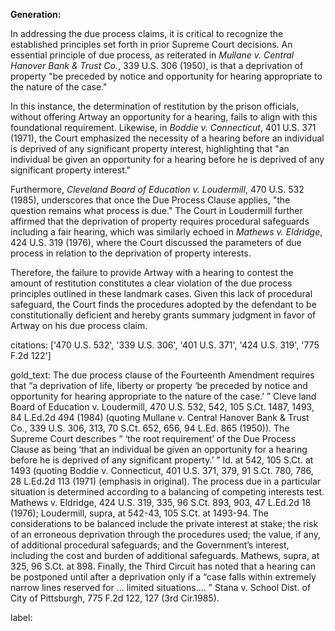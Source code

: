 **Generation:**

In addressing the due process claims, it is critical to recognize the established principles set forth in prior Supreme Court decisions. An essential principle of due process, as reiterated in *Mullane v. Central Hanover Bank & Trust Co.*, 339 U.S. 306 (1950), is that a deprivation of property "be preceded by notice and opportunity for hearing appropriate to the nature of the case."

In this instance, the determination of restitution by the prison officials, without offering Artway an opportunity for a hearing, fails to align with this foundational requirement. Likewise, in *Boddie v. Connecticut*, 401 U.S. 371 (1971), the Court emphasized the necessity of a hearing before an individual is deprived of any significant property interest, highlighting that "an individual be given an opportunity for a hearing before he is deprived of any significant property interest."

Furthermore, *Cleveland Board of Education v. Loudermill*, 470 U.S. 532 (1985), underscores that once the Due Process Clause applies, "the question remains what process is due." The Court in Loudermill further affirmed that the deprivation of property requires procedural safeguards including a fair hearing, which was similarly echoed in *Mathews v. Eldridge*, 424 U.S. 319 (1976), where the Court discussed the parameters of due process in relation to the deprivation of property interests.

Therefore, the failure to provide Artway with a hearing to contest the amount of restitution constitutes a clear violation of the due process principles outlined in these landmark cases. Given this lack of procedural safeguard, the Court finds the procedures adopted by the defendant to be constitutionally deficient and hereby grants summary judgment in favor of Artway on his due process claim.

citations: ['470 U.S. 532', '339 U.S. 306', '401 U.S. 371', '424 U.S. 319', '775 F.2d 122']

gold_text: The due process clause of the Fourteenth Amendment requires that “a deprivation of life, liberty or property ‘be preceded by notice and opportunity for hearing appropriate to the nature of the case.’ ” Cleve land Board of Education v. Loudermill, 470 U.S. 532, 542, 105 S.Ct. 1487, 1493, 84 L.Ed.2d 494 (1984) (quoting Mullane v. Central Hanover Bank & Trust Co., 339 U.S. 306, 313, 70 S.Ct. 652, 656, 94 L.Ed. 865 (1950)). The Supreme Court describes “ ‘the root requirement’ of the Due Process Clause as being ‘that an individual be given an opportunity for a hearing before he is deprived of any significant property.’ ” Id. at 542, 105 S.Ct. at 1493 (quoting Boddie v. Connecticut, 401 U.S. 371, 379, 91 S.Ct. 780, 786, 28 L.Ed.2d 113 (1971) (emphasis in original). The process due in a particular situation is determined according to a balancing of competing interests test. Mathews v. Eldridge, 424 U.S. 319, 335, 96 S.Ct. 893, 903, 47 L.Ed.2d 18 (1976); Loudermill, supra, at 542-43, 105 S.Ct. at 1493-94. The considerations to be balanced include the private interest at stake; the risk of an erroneous deprivation through the procedures used; the value, if any, of additional procedural safeguards; and the Government’s interest, including the cost and burden of additional safeguards. Mathews, supra, at 325, 96 S.Ct. at 898. Finally, the Third Circuit has noted that a hearing can be postponed until after a deprivation only if a “case falls within extremely narrow lines reserved for ... limited situations.... ” Stana v. School Dist. of City of Pittsburgh, 775 F.2d 122, 127 (3rd Cir.1985).

label: 
